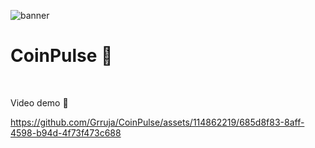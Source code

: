 ![banner](https://github.com/Grruja/CoinPulse/assets/114862219/f7f298c8-10f8-4ae6-9fc4-c0547d6e0a8f)
<br />

CoinPulse 🚀
========================================================================================================================================
<br />

Video demo 🔴
<br />

https://github.com/Grruja/CoinPulse/assets/114862219/685d8f83-8aff-4598-b94d-4f73f473c688